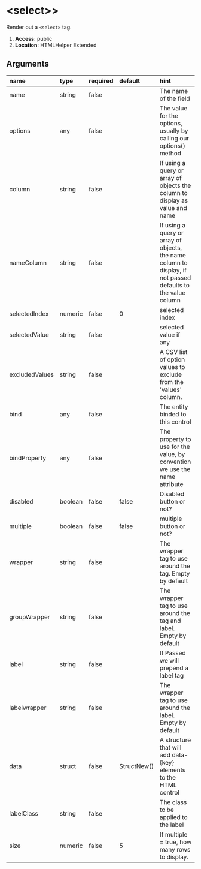 # &lt;select>&gt;

Render out a `<select>` tag.

1. **Access**: public
2. **Location**: HTMLHelper Extended

## Arguments

| name 	| type 	| required 	| default 	| hint 	|
|:--- 	|:--- 	|:--- 		|:--- 		|:--- 	|
| name | string | false |  | The name of the field |
| options | any | false |  | The value for the options, usually by calling our options() method |
| column | string | false |  | If using a query or array of objects the column to display as value and name |
| nameColumn | string | false |  | If using a query or array of objects, the name column to display, if not passed defaults to the value column |
| selectedIndex | numeric | false | 0 | selected index |
| selectedValue | string | false |  | selected value if any |
| excludedValues | string | false |  | A CSV list of option values to exclude from the 'values' column. |
| bind | any | false |  | The entity binded to this control |
| bindProperty | any | false |  | The property to use for the value, by convention we use the name attribute |
| disabled | boolean | false | false | Disabled button or not? |
| multiple | boolean | false | false | multiple button or not? |
| wrapper | string | false |  | The wrapper tag to use around the tag. Empty by default |
| groupWrapper | string | false |  | The wrapper tag to use around the tag and label. Empty by default |
| label | string | false |  | If Passed we will prepend a label tag |
| labelwrapper | string | false |  | The wrapper tag to use around the label. Empty by default |
| data | struct | false | StructNew() | A structure that will add data-{key} elements to the HTML control |
| labelClass | string | false |  | The class to be applied to the label |
| size | numeric | false | 5 | If multiple = true, how many rows to display. |

